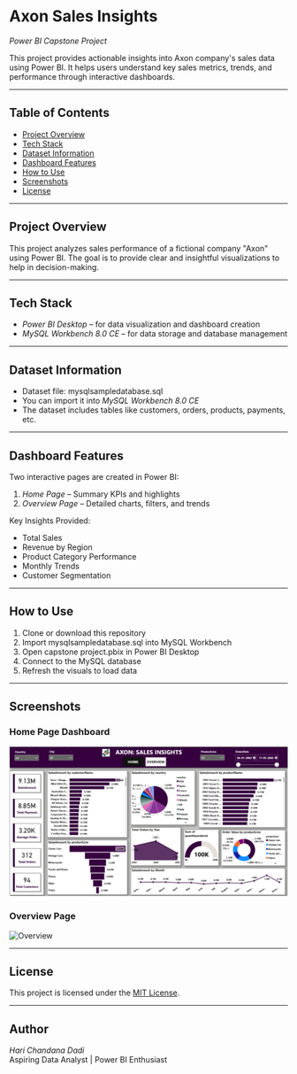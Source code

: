 # Axon Sales Insights

*Power BI Capstone Project*

This project provides actionable insights into Axon company's sales data using Power BI. It helps users understand key sales metrics, trends, and performance through interactive dashboards.

---

## Table of Contents

- [Project Overview](#project-overview)
- [Tech Stack](#tech-stack)
- [Dataset Information](#dataset-information)
- [Dashboard Features](#dashboard-features)
- [How to Use](#how-to-use)
- [Screenshots](#screenshots)
- [License](#license)

---

## Project Overview

This project analyzes sales performance of a fictional company "Axon" using Power BI. The goal is to provide clear and insightful visualizations to help in decision-making.

---

## Tech Stack

- *Power BI Desktop* – for data visualization and dashboard creation  
- *MySQL Workbench 8.0 CE* – for data storage and database management

---

## Dataset Information

- Dataset file: mysqlsampledatabase.sql  
- You can import it into *MySQL Workbench 8.0 CE*  
- The dataset includes tables like customers, orders, products, payments, etc.

---

## Dashboard Features

Two interactive pages are created in Power BI:

1. *Home Page* – Summary KPIs and highlights  
2. *Overview Page* – Detailed charts, filters, and trends

Key Insights Provided:
- Total Sales
- Revenue by Region
- Product Category Performance
- Monthly Trends
- Customer Segmentation

---

## How to Use

1. Clone or download this repository  
2. Import mysqlsampledatabase.sql into MySQL Workbench  
3. Open capstone project.pbix in Power BI Desktop  
4. Connect to the MySQL database  
5. Refresh the visuals to load data  

---

## Screenshots

### Home Page Dashboard  
![Home Dashboard](overview_dashboard.png)

### Overview Page  
![Overview](overview_dashboard2.png)

---

## License

This project is licensed under the [MIT License](LICENSE).

---

## Author

*Hari Chandana Dadi*  
Aspiring Data Analyst | Power BI Enthusiast
